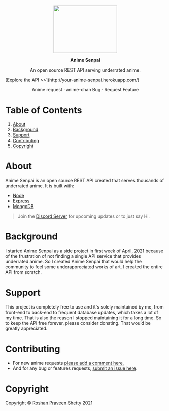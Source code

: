###
<p align = "center">
  <img src = "https://media.giphy.com/media/Y01jP8QeLOox2/giphy.gif", width=200 height=150>
</p>
<p align = "center"> <b> Anime Senpai </b></p>
<p align="center">An open source REST API serving underrated anime. </p>
[Explore the API >>](http://your-anime-senpai.herokuapp.com/)
<p align="center">Anime request · anime-chan Bug · Request Feature</p>

# Table of Contents
1. [About](https://github.com/RoshanPShetty/Anime-Senpai/blob/master/README.md#about)
2. [Background](https://github.com/RoshanPShetty/Anime-Senpai/blob/master/README.md#background)
3. [Support](https://github.com/RoshanPShetty/Anime-Senpai/blob/master/README.md#support)
4. [Contributing](https://github.com/RoshanPShetty/Anime-Senpai/blob/master/README.md#contributing)
5. [Copyright](https://github.com/RoshanPShetty/Anime-Senpai/blob/master/README.md#Copyright)

# About
Anime Senpai is an open source REST API created that serves thousands of underrated anime. It is built with:

* [Node](https://nodejs.org/en/)
* [Express](https://expressjs.com/) 
* [MongoDB](https://www.mongodb.com/cloud/atlas) 

>Join the [Discord Server](https://discord.gg/CJ34vpzU) for upcoming updates or to just say Hi. 

# Background
I started Anime Senpai as a side project in first week of April, 2021 because of 
the frustration of not finding a single API service that provides underrated anime. 
So I created Anime Senpai that would help the community to feel some underappreciated works of art. 
I created the entire API from scratch.

# Support
This project is completely free to use and it's solely maintained by me, from front-end to back-end to frequent database updates, which takes a lot of my time. That is also the reason I stopped maintaining it for a long time. So to keep the API free forever, please consider donating. That would be greatly appreciated.

# Contributing
* For new anime requests [please add a comment here.](https://github.com/RoshanPShetty/Anime-Senpai/issues/1)
* And for any bug or features requests, [submit an issue here](https://github.com/RoshanPShetty/Anime-Senpai/issues).

# Copyright
Copyright © [Roshan Praveen Shetty](https://roshanpshetty.github.io/) 2021
